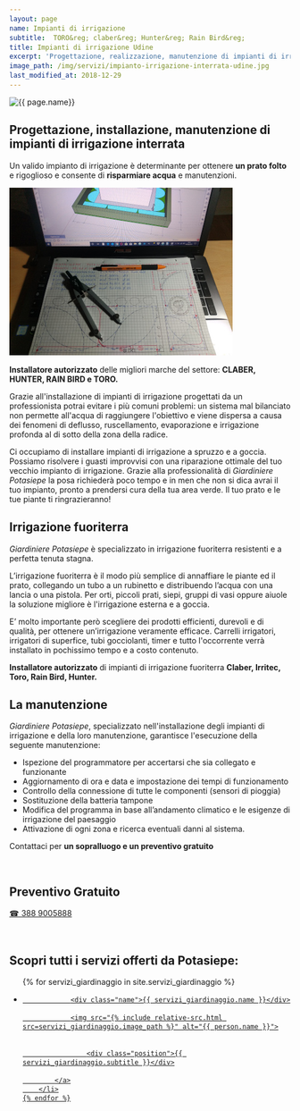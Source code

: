 ```yaml
---
layout: page
name: Impianti di irrigazione
subtitle:  TORO&reg; claber&reg; Hunter&reg; Rain Bird&reg;
title: Impianti di irrigazione Udine
excerpt: 'Progettazione, realizzazione, manutenzione di impianti di irrigazione a Udine e Gorizia. Installatore autorizzato TORO – RAIN BIRD – CLABER – HUNTER'
image_path: /img/servizi/impianto-irrigazione-interrata-udine.jpg
last_modified_at: 2018-12-29
---
```

<img src="{{ page.image_path }}" alt="{{ page.name}}" title="{{ page.name }}"/>

## Progettazione, installazione, manutenzione di impianti di irrigazione interrata

Un valido impianto di irrigazione è determinante per ottenere **un prato folto** e rigoglioso e consente di **risparmiare acqua** e manutenzioni.

![impianti-di-irrigazione-udine](/img/progettazione-impianti-irrigazione-udine.jpg  "progettazione, installazione di impianti di irrigazione a Udine e Gorizia")

**Installatore autorizzato** delle migliori marche del settore: **CLABER, HUNTER, RAIN BIRD e TORO.**

Grazie all'installazione di impianti di irrigazione progettati da un professionista potrai evitare i più comuni problemi: un sistema mal bilanciato non permette all'acqua di raggiungere l'obiettivo e viene dispersa a causa dei fenomeni di deflusso, ruscellamento, evaporazione e irrigazione profonda al di sotto della zona della radice.

Ci occupiamo di installare impianti di irrigazione a spruzzo e a goccia. Possiamo risolvere i guasti improvvisi con una riparazione ottimale del tuo vecchio impianto di irrigazione. Grazie alla professionalità di *Giardiniere Potasiepe* la posa richiederà poco tempo e in men che non si dica avrai il tuo impianto, pronto a prendersi cura della tua area verde. Il tuo prato e le tue piante ti ringrazieranno!

## Irrigazione fuoriterra

*Giardiniere Potasiepe* è specializzato in irrigazione fuoriterra resistenti e a perfetta tenuta stagna.

L’irrigazione fuoriterra è il modo più semplice di annaffiare le piante ed il prato, collegando un tubo a un rubinetto e distribuendo l’acqua con una lancia o una pistola. Per orti, piccoli prati, siepi, gruppi di vasi oppure aiuole la soluzione migliore è l'irrigazione esterna e a goccia.

E’ molto importante però scegliere dei prodotti efficienti, durevoli e di qualità, per ottenere un’irrigazione veramente efficace. Carrelli irrigatori, irrigatori di superfice, tubi gocciolanti, timer e tutto l'occorrente verrà installato in pochissimo tempo e a costo contenuto.

**Installatore autorizzato** di impianti di irrigazione fuoriterra **Claber, Irritec, Toro, Rain Bird, Hunter.**

## La manutenzione

*Giardiniere Potasiepe*, specializzato nell'installazione degli impianti di irrigazione e della loro manutenzione, garantisce l'esecuzione della seguente manutenzione:

- Ispezione del programmatore per accertarsi che sia collegato e funzionante
- Aggiornamento di ora e data e impostazione dei tempi di funzionamento
- Controllo della connessione di tutte le componenti (sensori di pioggia)
- Sostituzione della batteria tampone
- Modifica del programma in base all’andamento climatico e le esigenze di irrigazione del paesaggio
- Attivazione di ogni zona e ricerca eventuali danni al sistema.

Contattaci per **un sopralluogo e un preventivo gratuito**

<br/>
<div class="text-center">
  <h2>Preventivo Gratuito</h2>
  <a title="numero di telefono di Potasiepe Giardiniere +393889005888" href="tel:+393889005888" class="button">&#9742; 388 9005888</a>
</div>
<br/><br/>

## Scopri tutti i servizi offerti da Potasiepe:

<div class="list-collection">
<ul>
	{% for servizi_giardinaggio in site.servizi_giardinaggio %}
		<li>
			<a href="{{ site.baseurl }}{{ servizi_giardinaggio.url }}">

				<div class="name">{{ servizi_giardinaggio.name }}</div>

				<img src="{% include relative-src.html src=servizi_giardinaggio.image_path %}" alt="{{ person.name }}">


					<div class="position">{{ servizi_giardinaggio.subtitle }}</div>

			</a>
		</li>
	{% endfor %}

</ul>
</div>

